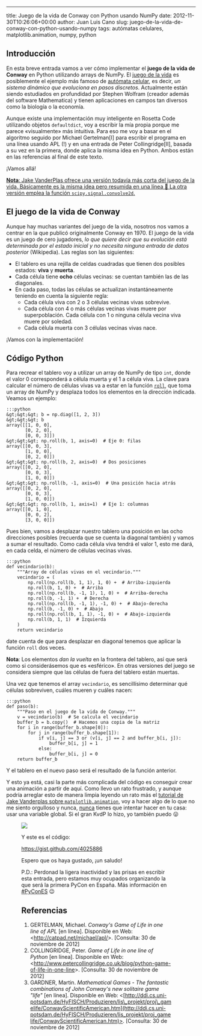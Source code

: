 ---
title: Juego de la vida de Conway con Python usando NumPy
date: 2012-11-30T10:26:06+00:00
author: Juan Luis Cano
slug: juego-de-la-vida-de-conway-con-python-usando-numpy
tags: autómatas celulares, matplotlib.animation, numpy, python

## Introducción

En esta breve entrada vamos a ver cómo implementar el **juego de la vida de Conway** en Python utilizando arrays de NumPy. El [juego de la vida](http://es.wikipedia.org/wiki/Juego_de_la_vida) es posiblemente el ejemplo más famoso de [autómata celular](http://es.wikipedia.org/wiki/Aut%C3%B3mata_celular), es decir, _un sistema dinámico que evoluciona en pasos discretos_. Actualmente están siendo estudiados en profundidad por Stephen Wolfram (creador además del software Mathematica) y tienen aplicaciones en campos tan diversos como la biología o la economía.

Aunque existe una implementación muy inteligente en Rosetta Code utilizando objetos `defaultdict`, voy a escribir la mía propia porque me parece «visualmente» más intuitiva. Para eso me voy a basar en el algoritmo seguido por Michael Gertelman[I] para escribir el programa en una línea usando APL (!) y en una entrada de Peter Collingridge[II], basada a su vez en la primera, donde aplica la misma idea en Python. Ambos están en las referencias al final de este texto.

¡Vamos allá!

<ins datetime="2013-08-12T19:03:31+00:00"><strong>Nota</strong>: <a href="http://jakevdp.github.io/blog/2013/08/07/conways-game-of-life/">Jake VanderPlas ofrece una versión todavía más corta del juego de la vida</a>. Básicamente es la misma idea pero resumida en una línea 🙂 La otra versión emplea la función `scipy.signal.convolve2d`.</ins>

## El juego de la vida de Conway

Aunque hay muchas variantes del juego de la vida, nosotros nos vamos a centrar en la que publicó originalmente Conway en 1970. El juego de la vida es un juego de cero jugadores, _lo que quiere decir que su evolución está determinada por el estado inicial y no necesita ninguna entrada de datos posterior_ (Wikipedia). Las reglas son las siguientes:

  * El tablero es una rejilla de celdas cuadradas que tienen dos posibles estados: **viva** y **muerta**.
  * Cada célula tiene **ocho** células vecinas: se cuentan también las de las diagonales.
  * En cada paso, todas las células se actualizan instantáneamente teniendo en cuenta la siguiente regla: 
      * Cada célula viva con 2 o 3 células vecinas vivas sobrevive.
      * Cada célula con 4 o más células vecinas vivas muere por superpoblación. Cada célula con 1 o ninguna célula vecina viva muere por soledad.
      * Cada célula muerta con 3 células vecinas vivas nace.

¡Vamos con la implementación!

<!--more-->

## Código Python

Para recrear el tablero voy a utilizar un array de NumPy de tipo `int`, donde el valor 0 corresponderá a célula muerta y el 1 a célula viva. La clave para calcular el número de células vivas va a estar en la función [`roll`](http://docs.scipy.org/doc/numpy/reference/generated/numpy.roll.html), que toma un array de NumPy y desplaza todos los elementos en la dirección indicada. Veamos un ejemplo:

    :::python
    &gt;&gt;&gt; b = np.diag([1, 2, 3])
    &gt;&gt;&gt; b
    array([[1, 0, 0],
           [0, 2, 0],
           [0, 0, 3]])
    &gt;&gt;&gt; np.roll(b, 1, axis=0)  # Eje 0: filas
    array([[0, 0, 3],
           [1, 0, 0],
           [0, 2, 0]])
    &gt;&gt;&gt; np.roll(b, 2, axis=0)  # Dos posiciones
    array([[0, 2, 0],
           [0, 0, 3],
           [1, 0, 0]])
    &gt;&gt;&gt; np.roll(b, -1, axis=0)  # Una posición hacia atrás
    array([[0, 2, 0],
           [0, 0, 3],
           [1, 0, 0]])
    &gt;&gt;&gt; np.roll(b, 1, axis=1)  # Eje 1: columnas
    array([[0, 1, 0],
           [0, 0, 2],
           [3, 0, 0]])

Pues bien, vamos a desplazar nuestro tablero una posición en las ocho direcciones posibles (recuerda que se cuenta la diagonal también) y vamos a sumar el resultado. Como cada célula viva tendrá el valor 1, esto me dará, en cada celda, el número de células vecinas vivas.

    :::python
    def vecindario(b):
        """Array de células vivas en el vecindario."""
        vecindario = (
            np.roll(np.roll(b, 1, 1), 1, 0) +  # Arriba-izquierda
            np.roll(b, 1, 0) +  # Arriba
            np.roll(np.roll(b, -1, 1), 1, 0) +  # Arriba-derecha
            np.roll(b, -1, 1) +  # Derecha
            np.roll(np.roll(b, -1, 1), -1, 0) +  # Abajo-derecha
            np.roll(b, -1, 0) +  # Abajo
            np.roll(np.roll(b, 1, 1), -1, 0) +  # Abajo-izquierda
            np.roll(b, 1, 1)  # Izquierda
        )
        return vecindario

date cuenta de que para desplazar en diagonal tenemos que aplicar la función `roll` dos veces.

**Nota**: Los elementos _dan la vuelta_ en la frontera del tablero, así que será como si considerásemos que es «esférico». En otras versiones del juego se considera siempre que las células de fuera del tablero están muertas.

Una vez que tenemos el array `vecindario`, es sencillísimo determinar qué células sobreviven, cuáles mueren y cuáles nacen:

    :::python
    def paso(b):
        """Paso en el juego de la vida de Conway."""
        v = vecindario(b)  # Se calcula el vecindario
        buffer_b = b.copy()  # Hacemos una copia de la matriz
        for i in range(buffer_b.shape[0]):
            for j in range(buffer_b.shape[1]):
                if v[i, j] == 3 or (v[i, j] == 2 and buffer_b[i, j]):
                    buffer_b[i, j] = 1
                else:
                    buffer_b[i, j] = 0
        return buffer_b

Y el tablero en el nuevo paso será el resultado de la función anterior.

Y esto ya está, casi la parte más complicada del código es conseguir crear una animación a partir de aquí. Como llevo un rato frustrado, y aunque podría arreglar esto de manera limpia leyendo un rato más el [tutorial de Jake Vanderplas sobre `matplotlib.animation`](http://jakevdp.github.com/blog/2012/08/18/matplotlib-animation-tutorial/), voy a hacer algo de lo que no me siento orgulloso y nunca, [nunca](http://xkcd.com/292/) tienes que intentar hacer en tu casa: usar una variable global. Si el gran KvdP lo hizo, yo también puedo 😛<figure id="attachment_1291" style="width: 400px" class="wp-caption aligncenter">

![](http://pybonacci.org/images/2012/11/juego_vida1.gif)

Y este es el código:

https://gist.github.com/4025886

Espero que os haya gustado, ¡un saludo!

P.D.: Perdonad la ligera inactividad y las prisas en escribir esta entrada, pero estamos muy ocupados organizando la que será la primera PyCon en España. Más información en [#PyConES](https://twitter.com/search?q=%23PyConES) 😉

## Referencias

  1. GERTELMAN, Michael. _Conway's Game of Life in one line of APL_ [en línea]. Disponible en Web: <<http://catpad.net/michael/apl/>>. [Consulta: 30 de noviembre de 2012]
  2. COLLINGRIDGE, Peter. _Game of Life in one line of Python_ [en línea]. Disponible en Web: <<http://www.petercollingridge.co.uk/blog/python-game-of-life-in-one-line>>. [Consulta: 30 de noviembre de 2012]
  3. GARDNER, Martin. _Mathematical Games - The fantastic combinations of John Conway's new solitaire game "life"_ [en línea]. Disponible en Web: <[http://ddi.cs.uni-potsdam.de/HyFISCH/Produzieren/lis\_projekt/proj\_gamelife/ConwayScientificAmerican.htm](http://ddi.cs.uni-potsdam.de/HyFISCH/Produzieren/lis_projekt/proj_gamelife/ConwayScientificAmerican.htm)>. [Consulta: 30 de noviembre de 2012]